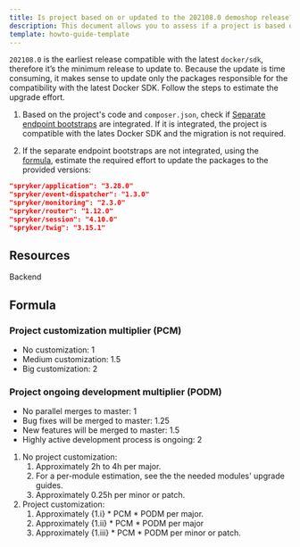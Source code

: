 ```yaml
---
title: Is project based on or updated to the 202108.0 demoshop release?
description: This document allows you to assess if a project is based on or updated to the 202108.0 demoshop release.
template: howto-guide-template
---
```



`202108.0` is the earliest release compatible with the latest `docker/sdk`, therefore it’s the minimum release to update to.
Because the update is time consuming, it makes sense to update only the packages responsible for the compatibility with the latest Docker SDK. Follow the steps to estimate the upgrade effort.

1. Based on the project's code and `composer.json`, check if [Separate endpoint bootstraps](https://docs.spryker.com/docs/scos/dev/technical-enhancement-integration-guides/integrating-separate-endpoint-bootstraps.html) are integrated.
    If it is integrated, the project is compatible with the lates Docker SDK and the migration is not required.

2. If the separate endpoint bootstraps are not integrated, using the [formula](#formula), estimate the required effort to update the packages to the provided versions:
```json
"spryker/application": "3.28.0"
"spryker/event-dispatcher": "1.3.0"
"spryker/monitoring": "2.3.0"
"spryker/router": "1.12.0"
"spryker/session": "4.10.0"
"spryker/twig": "3.15.1"
```


## Resources

Backend

## Formula

### Project customization multiplier (PCM)

* No customization: 1
* Medium customization: 1.5
* Big customization: 2

### Project ongoing development multiplier (PODM)

* No parallel merges to master: 1
* Bug fixes will be merged to master: 1.25
* New features will be merged to master: 1.5
* Highly active development process is ongoing: 2

1. No project customization:
    1. Approximately 2h to 4h per major.
    2. For a per-module estimation, see the the needed modules' upgrade guides.
    3. Approximately 0.25h per minor or patch.
2. Project customization:
    1. Approximately {1.i} * PCM * PODM per major.
    2. Approximately {1.ii} * PCM * PODM per major
    3. Approximately {1.iii} * PCM * PODM per minor or patch.
